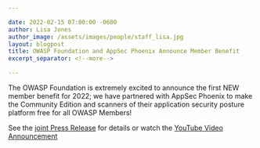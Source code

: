 ```yaml
---

date: 2022-02-15 07:00:00 -0600
author: Lisa Jones
author_image: /assets/images/people/staff_lisa.jpg
layout: blogpost
title: OWASP Foundation and AppSec Phoenix Announce Member Benefit
excerpt_separator: <!--more-->

---
```


The OWASP Foundation is extremely excited to announce the first NEW member benefit for 2022; we have partnered with AppSec Phoenix to make the Community Edition and scanners of their application security posture platform free for all OWASP Members! 

See the [joint Press Release](https://www.einpresswire.com/shareable-preview/TlvnsPgSQzEK3A88-knWyw) for details or watch the [YouTube Video Announcement](https://youtu.be/FT5ul0S18II)
